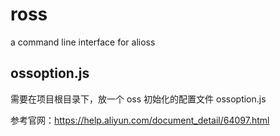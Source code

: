 # ross

a command line interface for alioss

## ossoption.js

需要在项目根目录下，放一个 oss 初始化的配置文件 ossoption.js

参考官网：https://help.aliyun.com/document_detail/64097.html
